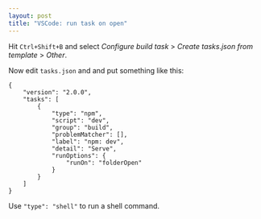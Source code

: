 ```yaml
---
layout: post
title: "VSCode: run task on open"
---
```


Hit `Ctrl+Shift+B` and select *Configure build task* > *Create tasks.json from template* > *Other*.

Now edit `tasks.json` and and put something like this:

```
{
	"version": "2.0.0",
	"tasks": [
		{
			"type": "npm",
			"script": "dev",
			"group": "build",
			"problemMatcher": [],
			"label": "npm: dev",
			"detail": "Serve",
			"runOptions": {
				"runOn": "folderOpen"
			}
		}
	]
}
```

Use `"type": "shell"` to run a shell command.
